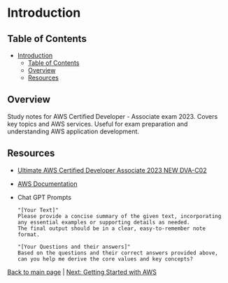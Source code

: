 # Introduction

## Table of Contents

- [Introduction](#introduction)
  - [Table of Contents](#table-of-contents)
  - [Overview](#overview)
  - [Resources](#resources)

## Overview

Study notes for AWS Certified Developer - Associate exam 2023. Covers key topics and AWS services. Useful for exam preparation and understanding AWS application development.

## Resources

- [Ultimate AWS Certified Developer Associate 2023 NEW DVA-C02](https://www.udemy.com/course/aws-certified-developer-associate-dva-c01)

- [AWS Documentation](https://docs.aws.amazon.com/)

- Chat GPT Prompts

  ```prompt
  "[Your Text]"
  Please provide a concise summary of the given text, incorporating any essential examples or supporting details as needed.
  The final output should be in a clear, easy-to-remember note format.
  ```

  ```prompt
  "[Your Questions and their answers]"
  Based on the questions and their correct answers provided above, can you help me derive the core values and key concepts?
  ```

[Back to main page](../README.md) | [Next: Getting Started with AWS](./getting-started-with-aws.md)
